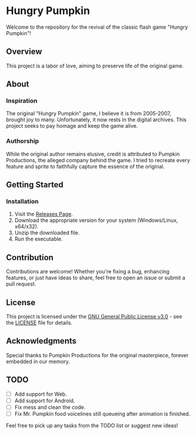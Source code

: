 # Hungry Pumpkin

Welcome to the repository for the revival of the classic flash game "Hungry Pumpkin"!

## Overview

This project is a labor of love, aiming to preserve life of the original game.

## About

### Inspiration
The original "Hungry Pumpkin" game, I believe it is from 2005-2007, brought joy to many. Unfortunately, it now rests in the digital archives. This project seeks to pay homage and keep the game alive.

### Authorship
While the original author remains elusive, credit is attributed to Pumpkin Productions, the alleged company behind the game. I tried to recreate every feature and sprite to faithfully capture the essence of the original.

## Getting Started

### Installation
1. Visit the [Releases Page](https://github.com/degradka/hungry_pumpkin/releases).
2. Download the appropriate version for your system (Windows/Linux, x64/x32).
3. Unzip the downloaded file.
4. Run the executable.

## Contribution

Contributions are welcome! Whether you're fixing a bug, enhancing features, or just have ideas to share, feel free to open an issue or submit a pull request.

## License

This project is licensed under the [GNU General Public License v3.0](LICENSE) - see the [LICENSE](LICENSE) file for details.

## Acknowledgments

Special thanks to Pumpkin Productions for the original masterpiece, forever embedded in our memory.


## TODO

- [ ] Add support for Web.
- [ ] Add support for Android.
- [ ] Fix mess and clean the code.
- [ ] Fix Mr. Pumpkin food voicelines still queueing after animation is finished.

Feel free to pick up any tasks from the TODO list or suggest new ideas!
